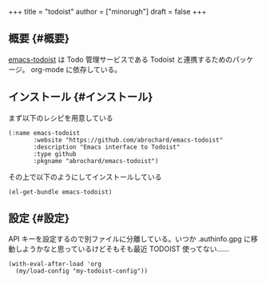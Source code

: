 +++
title = "todoist"
author = ["minorugh"]
draft = false
+++

## 概要 {#概要}

[emacs-todoist](https://github.com/abrochard/emacs-todoist) は Todo 管理サービスである Todoist と連携するためのパッケージ。
org-mode に依存している。


## インストール {#インストール}

まず以下のレシピを用意している

```emacs-lisp
(:name emacs-todoist
	   :website "https://github.com/abrochard/emacs-todoist"
	   :description "Emacs interface to Todoist"
	   :type github
	   :pkgname "abrochard/emacs-todoist")
```

その上で以下のようにしてインストールしている

```emacs-lisp
(el-get-bundle emacs-todoist)
```


## 設定 {#設定}

API キーを設定するので別ファイルに分離している。いつか .authinfo.gpg に移動しようかなと思っているけどそもそも最近 TODOIST 使ってない……

```emacs-lisp
(with-eval-after-load 'org
  (my/load-config "my-todoist-config"))
```
